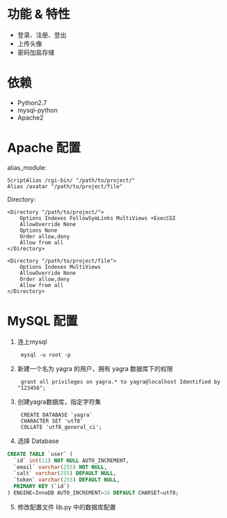 # 功能 & 特性

- 登录、注册、登出
- 上传头像
- 密码加盐存储

# 依赖

- Python2.7
- mysql-python
- Apache2

# Apache 配置

alias_module:
```
ScriptAlias /cgi-bin/ "/path/to/project/"
Alias /avatar "/path/to/project/file"
```

Directory:
```
<Directory "/path/to/project/">
    Options Indexes FollowSymLinks MultiViews +ExecCGI
    AllowOverride None
    Options None
    Order allow,deny
    Allow from all
</Directory>

<Directory "/path/to/project/file">
    Options Indexes MultiViews
    AllowOverride None
    Order allow,deny
    Allow from all
</Directory>
```

# MySQL 配置

1. 连上mysql

		mysql -u root -p

2. 新建一个名为 yagra 的用户，拥有 yagra 数据库下的权限

		grant all privileges on yagra.* to yagra@localhost Identified by "123456";

3. 创建yagra数据库，指定字符集

		CREATE DATABASE `yagra`
		CHARACTER SET 'utf8'
		COLLATE 'utf8_general_ci';

4. 选择 Database

```sql
CREATE TABLE `user` (
  `id` int(11) NOT NULL AUTO_INCREMENT,
  `email` varchar(255) NOT NULL,
  `salt` varchar(255) DEFAULT NULL,
  `token` varchar(255) DEFAULT NULL,
  PRIMARY KEY (`id`)
) ENGINE=InnoDB AUTO_INCREMENT=16 DEFAULT CHARSET=utf8;
```

5. 修改配置文件 lib.py 中的数据库配置
